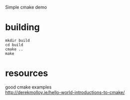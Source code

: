 
Simple cmake demo 

building
========================

~~~~
mkdir build
cd build
cmake ..
make
~~~~

resources
========================
good cmake examples  
http://derekmolloy.ie/hello-world-introductions-to-cmake/  
